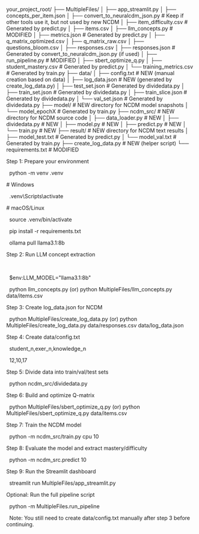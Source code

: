 your\_project\_root/
├── MultipleFiles/
│   ├── app\_streamlit.py
│   ├── concepts\_per\_item.json
│   ├── convert\_to\_neuralcdm\_json.py # Keep if other tools use it, but not used by new NCDM
│   ├── item\_difficulty.csv           # Generated by predict.py
│   ├── items.csv
│   ├── llm\_concepts.py               # MODIFIED
│   ├── metrics.json                  # Generated by predict.py
│   ├── q\_matrix\_optimized.csv
│   ├── q\_matrix\_raw.csv
│   ├── questions\_bloom.csv
│   ├── responses.csv
│   ├── responses.json                # Generated by convert\_to\_neuralcdm\_json.py (if used)
│   ├── run\_pipeline.py               # MODIFIED
│   ├── sbert\_optimize\_q.py
│   ├── student\_mastery.csv           # Generated by predict.py
│   └── training\_metrics.csv          # Generated by train.py
├── data/
│   ├── config.txt                    # NEW (manual creation based on data)
│   ├── log\_data.json                 # NEW (generated by create\_log\_data.py)
│   ├── test\_set.json                 # Generated by dividedata.py
│   ├── train\_set.json                # Generated by dividedata.py
│   ├── train\_slice.json              # Generated by dividedata.py
│   └── val\_set.json                  # Generated by dividedata.py
├── model/                            # NEW directory for NCDM model snapshots
│   └── model\_epochX                  # Generated by train.py
├── ncdm\_src/                         # NEW directory for NCDM source code
│   ├── data\_loader.py                # NEW
│   ├── dividedata.py                 # NEW
│   ├── model.py                      # NEW
│   ├── predict.py                    # NEW
│   └── train.py                      # NEW
├── result/                           # NEW directory for NCDM text results
│   ├── model\_test.txt                # Generated by predict.py
│   └── model\_val.txt                 # Generated by train.py
├── create\_log\_data.py                # NEW (helper script)
└── requirements.txt                  # MODIFIED





Step 1: Prepare your environment



&nbsp;       python -m venv .venv

\# Windows

&nbsp;      .venv\\Scripts\\activate

\# macOS/Linux

&nbsp;      source .venv/bin/activate



&nbsp;      pip install -r requirements.txt



&nbsp;      ollama pull llama3.1:8b



Step 2: Run LLM concept extraction

&nbsp;

&nbsp;      $env:LLM_MODEL="llama3.1:8b"



&nbsp;      python llm\_concepts.py     (or)      python MultipleFiles/llm_concepts.py data/items.csv



Step 3: Create log\_data.json for NCDM


 
&nbsp;      python MultipleFiles/create\_log\_data.py      (or)    python MultipleFiles/create_log_data.py data/responses.csv data/log_data.json



Step 4: Create data/config.txt



&nbsp;      student\_n,exer\_n,knowledge\_n

&nbsp;      12,10,17



Step 5: Divide data into train/val/test sets



&nbsp;      python ncdm_src/dividedata.py



Step 6: Build and optimize Q-matrix



&nbsp;      python MultipleFiles/sbert\_optimize\_q.py   (or)      python MultipleFiles/sbert_optimize_q.py data/items.csv



Step 7: Train the NCDM model



&nbsp;      python -m ncdm_src/train.py cpu 10



Step 8: Evaluate the model and extract mastery/difficulty



&nbsp;      python -m ncdm_src.predict 10



Step 9: Run the Streamlit dashboard



&nbsp;      streamlit run MultipleFiles/app_streamlit.py



Optional: Run the full pipeline script



&nbsp;      python -m MultipleFiles.run_pipeline   



&nbsp;   Note: You still need to create data/config.txt manually after step 3 before continuing.

  
